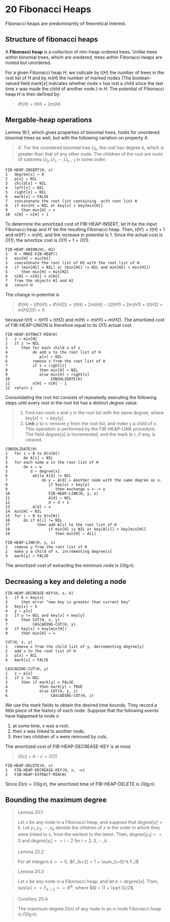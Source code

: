 # 20 Fibonacci Heaps

Fibonacci heaps are predominantly of theoretical interest.

## Structure of fibonacci heaps

A **Fibonacci heap** is a collection of min-heap-ordered trees. Unlike trees within binomial trees, which are oredered, trees within Fibonacci heaps are rooted but unordered.

For a given Fibonacci heap $H$, we indicate by $t(H)$ the number of trees in the root list of $H$ and by $m(H)$ the number of marked nodes (The boolean-valued field $mark[x]$ indicates whether node $x$ has lost a child since the last time $x$ was made the child of another node.) in $H$. The potential of Fibonacci heap $H$ is then defined by:

> $Φ(H) = t(H) + 2m(H)$

## Mergable-heap operations

Lemma 19.1, which gives properties of binomial trees, holds for unordered binomial trees as well, but with the following variation on property 4.

> 4'. For the unordered binomial tree $U_k$, the root has degree $k$, which is greater than that of any other node. The children of the root are roots of subtrees $U_0, U_1, \cdots, U_{k-1}$ in some order.

    FIB-HEAP-INSERT(H, x)
    1   degree[x] ← 0
    2   p[x] ← NIL
    3   child[x] ← NIL
    4   left[x] ← NIL
    5   right[x] ← NIL
    6   mark[x] ← FALSE
    7   concatenate the root list containing  with root list H
    8   if min[H] = NIL or key[x] < key[min[H]]
    9      then min[H] ← x
    10  n[H] ← n[H] + 1

To determine the amortized cost of FIB-HEAP-INSERT, let $H$ be the input Fibonacci heap and $H'$ be the resulting Fibonacci heap. Then, $t(H') = t(H) + 1$ and $m(H') = m(H)$, and the increase in potential is $1$. Since the actual cost is $Ο(1)$, the amortize cost is $Ο(1) + 1 = Ο(1)$.

    FIB-HEAP-UNION(H1, H2)
    1   H ← MAKE-FIB-HEAP()
    2   min[H] ← min[H1]
    3   concatenate the root list of H2 with the root list of H
    4   if (min[H1] = NIL) or (min[H2] != NIL and min[H2] < min[H1])
    5      then min[H] ← min[H2]
    6   n[H] ← n[H1] + n[H2]
    7   free the objects H1 and H2
    8   return H

The change in potential is

> $Φ(H) - (Φ(H1) + Φ(H2)) = (t(H) + 2m(H)) - ((t(H1) + 2m(H1) + (t(H2) + m(H2)))) = 0$

because $t(H) = t(H1) + t(H2)$ and $m(H) = m(H1) + m(H2)$. The amortized cost of FIB-HEAP-UNION is therefore equal to its $Ο(1)$ actual cost.

    FIB-HEAP-EXTRACT-MIN(H)
    1   z ← min[H]
    2   if z != NIL
    3      then for each child x of z
    4           do add x to the root list of H
    5              p[x] ← NIL
    6           remove z from the root list of H
    7           if z = right[z]
    8              then min[H] ← NIL
    9              else min[H] ← right[z]
    10                  CONSOLIDATE(H)
    11          n[H] ← n[H] - 1
    12  return z

Consolidating the root list consists of repeatedly executing the following steps until every root in the root list has a distinct *degree* value.

> 1. Find two roots x and y in the root list with the same degree, where $key[x] <= key[y]$.
> 2. **Link** y to x: remove y from the root list, and make y a child of x. This operation is performed by the FIB-HEAP-LINK procedure. The field $degree[x]$ is incremented, and the mark ib t, if any, is cleared.

    CONSOLIDATE(H)
    1   for i ← 0 to D(n[H])
    2       do A[i] ← NIL
    3   for each node w in the root list of H
    4       do x ← w
    5          d ← degree[x]
    6           while A[d] != NIL
    7               do y ← A[d] ▷ Another node with the same degree as x.
    8                  if key[x] > key[y]
    9                     then exchange x <--> y
    10                 FIB-HEAP-LINK(H, y, x)
    11                 A[d] ← NIL
    12                 d ← d + 1
    13          A[d] ← x
    14  min[H] ← NIL
    15  for i ← 0 to D(n[H])
    16      do if A[i] != NIL
    17            then add A[i] to the root list of H
    18                 if min[H] is NIL or key[A[i]] < key[min[H]]
    19                    then min[H] ← A[i]

    FIB-HEAP-LINK(H, y, x)
    1   remove y from the root list of H
    2   make y a child of x, incrementing degree[x]
    3   mark[y] ← FALSE

The amortized cost of extracting the minimum node is $Ο(\lg n)$.

## Decreasing a key and deleting a node

    FIB-HEAP-DECREASE-KEY(H, x, k)
    1   if k > key[x]
    2      then error "new key is greater than current key"
    3   key[x] ← k
    4   y ← p[x]
    5   if y != NIL and key[x] < key[y]
    6      then CUT(H, x, y)
    7           CASCADING-CUT(H, y)
    8   if key[x] < key[min[H]]
    9      then min[H] ← x

    CUT(H, x, y)
    1   remove x from the child list of y, decrementing degree[y]
    2   add x to the root list of H
    3   p[x] ← NIL
    4   mark[x] ← FALSE

    CASCADING-CUT(H, y)
    1   z ← p[y]
    2   if z != NIL
    3      then if mark[y] = FALSE
    4              then mark[y] ← TRUE
    5              else CUT(H, y, z)
    6                   CASCADING-CUT(H, z)

We use the *mark* fields to obtain the desired time bounds. They record a little piece of the history of each node. Suppose that the following events have happened to node $x$:

1. at some time, x was a root,
2. then x was linked to another node,
3. then two children of x were removed by cuts.

The amortized cost of FIB-HEAP-DECREASE-KEY is at most

> $Ο(c) + 4 - c = Ο(1)$

    FIB-HEAP-DELETE(H, x)
    1   FIB-HEAP-DECREASE-KEY(H, x, -∞)
    2   FIB-HEAP-EXTRACT-MIN(H)

Since $D(n) = Ο(\lg n)$, the amortized time of FIB-HEAP-DELETE is $Ο(\lg n)$.

## Bounding the maximum degree

> Lemma 20.1
>
> Let $x$ be any node in a Fibonacci heap, and suppose that $degree[x] = k$. Let $y_1, y_2, \cdots, y_k$ denote the children of $x$ in the order in which they were linked to $x$, from the earliest to the latest. Then, $degree[y_1] >= 0$ and $degree[y_i] >= i - 2$ for $i = 2, 3, \cdots, k$.

> Lemma 20.2
>
> For all integers $k >= 0$,
> $F_{k+2} = 1 + \sum_{i=0}^k F_i$

> Lemma 20.3
>
> Let $x$ be any node in a Fibonacci heap, and let $k = degree[x]$. Then, $size(x) >= F_{k+2} >= Φ^k$, where $Φ = (1 + \sqrt 5)/2$.

> Corollary 20.4
>
> The maximum degree $D(n)$ of any node in an n-node Fibonacci heap is $Ο(\lg n)$.
